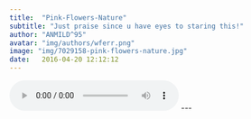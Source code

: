```yaml
---
title:  "Pink-Flowers-Nature"
subtitle: "Just praise since u have eyes to staring this!"
author: "ANMILD^95"
avatar: "img/authors/wferr.png"
image: "img/7029158-pink-flowers-nature.jpg"
date:   2016-04-20 12:12:12
---
```


<audio width="300" height="32" preload="auto" source src="Auburn - Perfect Two.ogg" controls="controls" loop="loop">
</audio>
---
<html manifest="demo.appcache">
</html>
